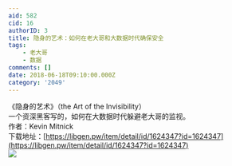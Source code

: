```yaml
---
aid: 582
cid: 16
authorID: 3
title: 隐身的艺术：如何在老大哥和大数据时代确保安全
tags:
    - 老大哥
    - 数据
comments: []
date: 2018-06-18T09:10:00.000Z
category: '2049'
---
```


《隐身的艺术》（the Art of the Invisibility）  
一个资深黑客写的，如何在大数据时代躲避老大哥的监视。  
作者：Kevin Mitnick  
下载地址：[https://libgen.pw/item/detail/id/1624347?id=1624347](https://libgen.pw/item/detail/id/1624347?id=1624347)  
![](https://i.imgur.com/4XmSthk.png)
